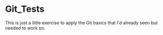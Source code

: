 # Git_Tests
This is just a little exercise to apply the Git basics that I'd already seen but needed to work on.
